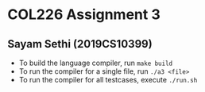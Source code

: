 # COL226 Assignment 3 #
## Sayam Sethi (2019CS10399) ##

* To build the language compiler, run `make build`
* To run the compiler for a single file, run `./a3 <file>`
* To run the compiler for all testcases, execute `./run.sh`
